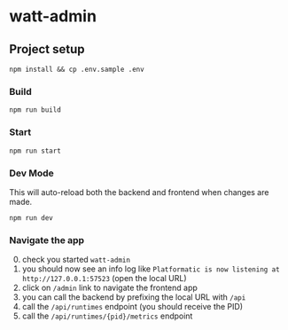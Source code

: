 # watt-admin

## Project setup

```
npm install && cp .env.sample .env
```

### Build

```
npm run build
```

### Start

```
npm run start
```

### Dev Mode

This will auto-reload both the backend and frontend when changes are made.

```
npm run dev
```

### Navigate the app

0. check you started `watt-admin`
1. you should now see an info log like `Platformatic is now listening at http://127.0.0.1:57523` (open the local URL)
2. click on `/admin` link to navigate the frontend app
3. you can call the backend by prefixing the local URL with `/api`
4. call the `/api/runtimes` endpoint (you should receive the PID)
5. call the `/api/runtimes/{pid}/metrics` endpoint
